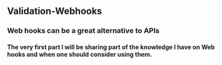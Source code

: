 ## Validation-Webhooks
### Web hooks can be a great alternative to APIs
#### The very first part I will be sharing part of the knowledge I have on Web hooks and when one should consider using them. 
